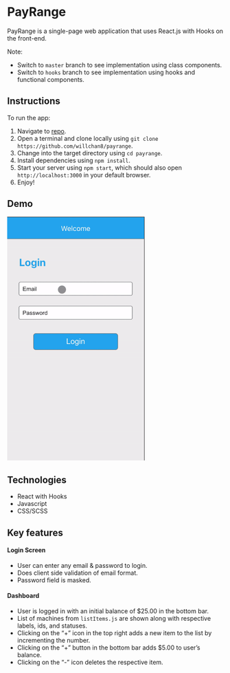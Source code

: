 # PayRange

PayRange is a single-page web application that uses React.js with Hooks on the front-end.

Note:
* Switch to ```master``` branch to see implementation using class components.
* Switch to ```hooks``` branch to see implementation using hooks and functional components.

## Instructions

To run the app:

1. Navigate to [repo](https://github.com/willchan8/payrange).
2. Open a terminal and clone locally using `git clone https://github.com/willchan8/payrange`.
3. Change into the target directory using `cd payrange`. 
4. Install dependencies using `npm install`.
5. Start your server using `npm start`, which should also open `http://localhost:3000` in your default browser.
6. Enjoy!

## Demo

<img src="payrange.gif" width="320">

## Technologies

* React with Hooks
* Javascript
* CSS/SCSS

## Key features

#### Login Screen

* User can enter any email & password to login.
* Does client side validation of email format.
* Password field is masked.

#### Dashboard

* User is logged in with an initial balance of $25.00 in the bottom bar.
* List of machines from ```listItems.js``` are shown along with respective labels, ids, and statuses.
* Clicking on the “+” icon in the top right adds a new item to the list by incrementing the number.
* Clicking on the “+” button in the bottom bar adds $5.00 to user’s balance.
* Clicking on the “-” icon deletes the respective item.

